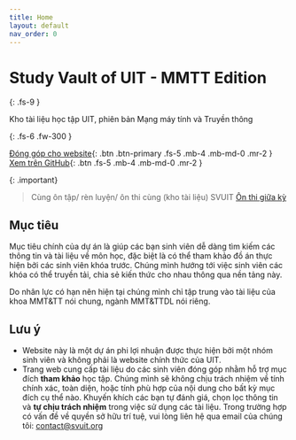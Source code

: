 ```yaml
---
title: Home
layout: default
nav_order: 0
---
```


# **Study Vault of UIT - MMTT Edition**

{: .fs-9 }

Kho tài liệu học tập UIT, phiên bản Mạng máy tính và Truyền thông

{: .fs-6 .fw-300 }

[Đóng góp cho website](./docs/contribute){: .btn .btn-primary .fs-5 .mb-4 .mb-md-0 .mr-2 }
[Xem trên GitHub](https://github.com/SVUIT/mmtt){: .btn .fs-5 .mb-4 .mb-md-0 .mr-2 }

{: .important}
> Cùng ôn tập/ rèn luyện/ ôn thi cùng (kho tài liệu) SVUIT [Ôn thi giữa kỳ](./docs/giuaky)



## Mục tiêu

Mục tiêu chính của dự án là giúp các bạn sinh viên dễ dàng tìm kiếm các thông tin và tài liệu về môn học, đặc biệt là có thể tham khảo đồ án thực hiện bởi các sinh viên khóa trước. Chúng mình hướng tới việc sinh viên các khóa có thể truyền tải, chia sẻ kiến thức cho nhau thông qua nền tảng này.

Do nhân lực có hạn nên hiện tại chúng mình chỉ tập trung vào tài liệu của khoa MMT&TT nói chung, ngành MMT&TTDL nói riêng.

## Lưu ý

- Website này là một dự án phi lợi nhuận được thực hiện bởi một nhóm sinh viên và không phải là website chính thức của UIT.
- Trang web cung cấp tài liệu do các sinh viên đóng góp nhằm hỗ trợ mục đích **tham khảo** học tập. Chúng mình sẽ không chịu trách nhiệm về tính chính xác, toàn diện, hoặc tính phù hợp của nội dung cho bất kỳ mục đích cụ thể nào. Khuyến khích các bạn tự đánh giá, chọn lọc thông tin và **tự chịu trách nhiệm** trong việc sử dụng các tài liệu. Trong trường hợp có vấn đề về quyền sở hữu trí tuệ, vui lòng liên hệ qua email của chúng tôi: contact@svuit.org